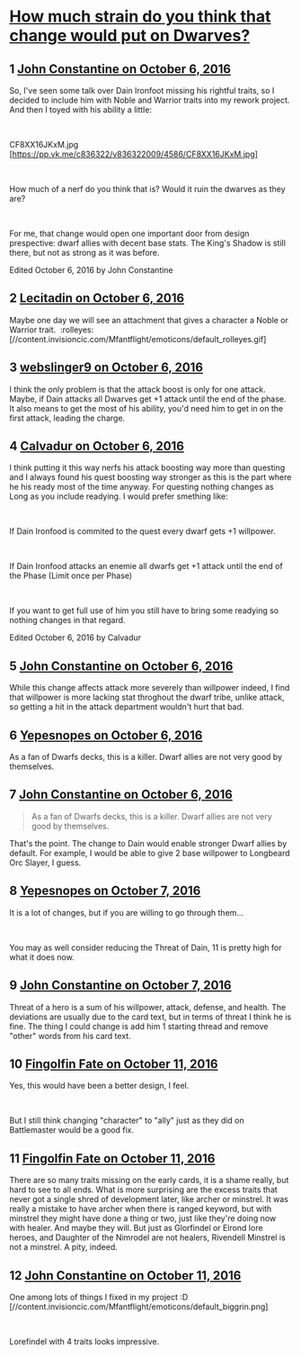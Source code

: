 # [How much strain do you think that change would put on Dwarves?](https://community.fantasyflightgames.com/topic/231782-how-much-strain-do-you-think-that-change-would-put-on-dwarves/)

## 1 [John Constantine on October 6, 2016](https://community.fantasyflightgames.com/topic/231782-how-much-strain-do-you-think-that-change-would-put-on-dwarves/?do=findComment&comment=2446251)

So, I've seen some talk over Dain Ironfoot missing his rightful traits, so I decided to include him with Noble and Warrior traits into my rework project. And then I toyed with his ability a little:

 

CF8XX16JKxM.jpg [https://pp.vk.me/c836322/v836322009/4586/CF8XX16JKxM.jpg]

 

How much of a nerf do you think that is? Would it ruin the dwarves as they are?

 

For me, that change would open one important door from design prespective: dwarf allies with decent base stats. The King's Shadow is still there, but not as strong as it was before.

Edited October 6, 2016 by John Constantine

## 2 [Lecitadin on October 6, 2016](https://community.fantasyflightgames.com/topic/231782-how-much-strain-do-you-think-that-change-would-put-on-dwarves/?do=findComment&comment=2446265)

Maybe one day we will see an attachment that gives a character a Noble or Warrior trait.  :rolleyes: [//content.invisioncic.com/Mfantflight/emoticons/default_rolleyes.gif]

## 3 [webslinger9 on October 6, 2016](https://community.fantasyflightgames.com/topic/231782-how-much-strain-do-you-think-that-change-would-put-on-dwarves/?do=findComment&comment=2446268)

I think the only problem is that the attack boost is only for one attack. Maybe, if Dain attacks all Dwarves get +1 attack until the end of the phase. It also means to get the most of his ability, you'd need him to get in on the first attack, leading the charge.

## 4 [Calvadur on October 6, 2016](https://community.fantasyflightgames.com/topic/231782-how-much-strain-do-you-think-that-change-would-put-on-dwarves/?do=findComment&comment=2446286)

I think putting it this way nerfs his attack boosting way more than questing and I always found his quest boosting way stronger as this is the part where he his ready most of the time anyway. For questing nothing changes as Long as you include readying. I would prefer smething like:

 

If Dain Ironfood is commited to the quest every dwarf gets +1 willpower.

 

If Dain Ironfood attacks an enemie all dwarfs get +1 attack until the end of the Phase (Limit once per Phase)

 

If you want to get full use of him you still have to bring some readying so nothing changes in that regard.

Edited October 6, 2016 by Calvadur

## 5 [John Constantine on October 6, 2016](https://community.fantasyflightgames.com/topic/231782-how-much-strain-do-you-think-that-change-would-put-on-dwarves/?do=findComment&comment=2446323)

While this change affects attack more severely than willpower indeed, I find that willpower is more lacking stat throghout the dwarf tribe, unlike attack, so getting a hit in the attack department wouldn't hurt that bad.

## 6 [Yepesnopes on October 6, 2016](https://community.fantasyflightgames.com/topic/231782-how-much-strain-do-you-think-that-change-would-put-on-dwarves/?do=findComment&comment=2446334)

As a fan of Dwarfs decks, this is a killer. Dwarf allies are not very good by themselves.

## 7 [John Constantine on October 6, 2016](https://community.fantasyflightgames.com/topic/231782-how-much-strain-do-you-think-that-change-would-put-on-dwarves/?do=findComment&comment=2446346)

> As a fan of Dwarfs decks, this is a killer. Dwarf allies are not very good by themselves.

That's the point. The change to Dain would enable stronger Dwarf allies by default. For example, I would be able to give 2 base willpower to Longbeard Orc Slayer, I guess.

## 8 [Yepesnopes on October 7, 2016](https://community.fantasyflightgames.com/topic/231782-how-much-strain-do-you-think-that-change-would-put-on-dwarves/?do=findComment&comment=2446862)

It is a lot of changes, but if you are willing to go through them...

 

You may as well consider reducing the Threat of Dain, 11 is pretty high for what it does now.

## 9 [John Constantine on October 7, 2016](https://community.fantasyflightgames.com/topic/231782-how-much-strain-do-you-think-that-change-would-put-on-dwarves/?do=findComment&comment=2446864)

Threat of a hero is a sum of his willpower, attack, defense, and health. The deviations are usually due to the card text, but in terms of threat I think he is fine. The thing I could change is add him 1 starting thread and remove "other" words from his card text.

## 10 [Fingolfin Fate on October 11, 2016](https://community.fantasyflightgames.com/topic/231782-how-much-strain-do-you-think-that-change-would-put-on-dwarves/?do=findComment&comment=2451317)

Yes, this would have been a better design, I feel.

 

But I still think changing "character" to "ally" just as they did on Battlemaster would be a good fix.

## 11 [Fingolfin Fate on October 11, 2016](https://community.fantasyflightgames.com/topic/231782-how-much-strain-do-you-think-that-change-would-put-on-dwarves/?do=findComment&comment=2451321)

There are so many traits missing on the early cards, it is a shame really, but hard to see to all ends. What is more surprising are the excess traits that never got a single shred of development later, like archer or minstrel. It was really a mistake to have archer when there is ranged keyword, but with minstrel they might have done a thing or two, just like they're doing now with healer. And maybe they will. But just as Glorfindel or Elrond lore heroes, and Daughter of the Nimrodel are not healers, Rivendell Minstrel is not a minstrel. A pity, indeed.

## 12 [John Constantine on October 11, 2016](https://community.fantasyflightgames.com/topic/231782-how-much-strain-do-you-think-that-change-would-put-on-dwarves/?do=findComment&comment=2451395)

One among lots of things I fixed in my project :D [//content.invisioncic.com/Mfantflight/emoticons/default_biggrin.png]

 

Lorefindel with 4 traits looks impressive.

